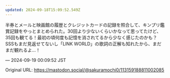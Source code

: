 ```yaml
---
updated: 2024-09-18T15:09:52.549Z
---
```


<p>半券とメールと映画館の履歴とクレジットカードの記録を照合して、キンプリ鑑賞記録をやっとまとめられた。30回より少ないくらいかなって思ってたけど、35回も観てる！最初の頃何度も記憶を消されてるから少なく感じたのかも？SSSもまだ見返せてないし「LINK WORLD」の歌詞の正解も知れたから、まだまだ観れるよ…！</p>

&mdash; 2024-09-19 00:09:52 JST

Original URL: https://mastodon.social/@sakuramochi0/113159188811002085
